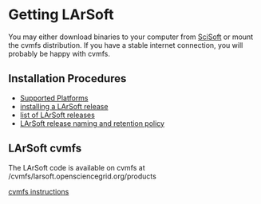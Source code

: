 # Getting LArSoft

You may either download binaries to your computer from [SciSoft](https://scisoft.fnal.gov/scisoft/bundles/larsoft/) or mount the cvmfs distribution. If you have a stable internet connection, you will probably be happy with cvmfs.

## Installation Procedures

-   [Supported Platforms](Supported_Platforms)
-   [ installing a LArSoft release ](Installation_procedures)
-   [list of LArSoft releases](releases/LArSoft_release_list)
-   [LArSoft release naming and retention policy](LArSoft_release_naming_policy)

## LArSoft cvmfs

The LArSoft code is available on cvmfs at /cvmfs/larsoft.opensciencegrid.org/products

[cvmfs instructions](LArSoft_cvmfs_page)
